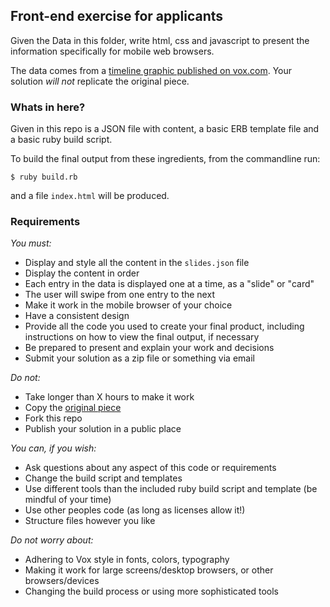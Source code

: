 ## Front-end exercise for applicants

Given the Data in this folder, write html, css and javascript to present the
information specifically for mobile web browsers.

The data comes from a [timeline graphic published on vox.com](https://www.vox.com/world/2017/11/27/16670950/trump-russia-timeline).
Your solution *will not* replicate the original piece.

### Whats in here?

Given in this repo is a JSON file with content, a basic ERB template file and
a basic ruby build script.

To build the final output from these ingredients, from the commandline run:

```
$ ruby build.rb
```

and a file `index.html` will be produced.

### Requirements

*You must:*

- Display and style all the content in the `slides.json` file
- Display the content in order
- Each entry in the data is displayed one at a time, as a "slide" or "card"
- The user will swipe from one entry to the next
- Make it work in the mobile browser of your choice
- Have a consistent design
- Provide all the code you used to create your final product, including
instructions on how to view the final output, if necessary
- Be prepared to present and explain your work and decisions
- Submit your solution as a zip file or something via email

*Do not:*

- Take longer than X hours to make it work
- Copy the [original piece](https://www.vox.com/world/2017/11/27/16670950/trump-russia-timeline)
- Fork this repo
- Publish your solution in a public place

*You can, if you wish:*

- Ask questions about any aspect of this code or requirements
- Change the build script and templates
- Use different tools than the included ruby build script and template (be mindful of your time)
- Use other peoples code (as long as licenses allow it!)
- Structure files however you like

*Do not worry about:*

- Adhering to Vox style in fonts, colors, typography
- Making it work for large screens/desktop browsers, or other browsers/devices
- Changing the build process or using more sophisticated tools
